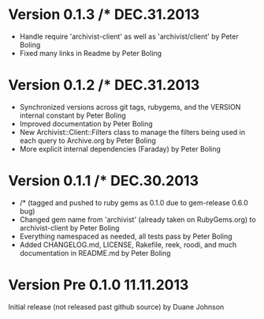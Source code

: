 # Version 0.1.3 /* DEC.31.2013

* Handle require 'archivist-client' as well as 'archivist/client' by Peter Boling
* Fixed many links in Readme by Peter Boling

# Version 0.1.2 /* DEC.31.2013

* Synchronized versions across git tags, rubygems, and the VERSION internal constant by Peter Boling
* Improved documentation by Peter Boling
* New Archivist::Client::Filters class to manage the filters being used in each query to Archive.org by Peter Boling
* More explicit internal dependencies (Faraday) by Peter Boling

# Version 0.1.1 /* DEC.30.2013

* /* (tagged and pushed to ruby gems as 0.1.0 due to gem-release 0.6.0 bug)
* Changed gem name from 'archivist' (already taken on RubyGems.org) to archivist-client by Peter Boling
* Everything namespaced as needed, all tests pass by Peter Boling
* Added CHANGELOG.md, LICENSE, Rakefile, reek, roodi, and much documentation in README.md by Peter Boling

# Version Pre 0.1.0 11.11.2013

Initial release (not released past github source) by Duane Johnson
